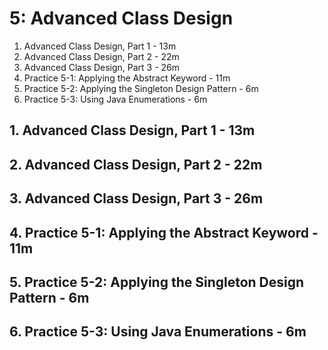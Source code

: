 # 5: Advanced Class Design

1. Advanced Class Design, Part 1 - 13m
2. Advanced Class Design, Part 2 - 22m
3. Advanced Class Design, Part 3 - 26m
4. Practice 5-1: Applying the Abstract Keyword - 11m
5. Practice 5-2: Applying the Singleton Design Pattern - 6m
6. Practice 5-3: Using Java Enumerations - 6m

## 1. Advanced Class Design, Part 1 - 13m
## 2. Advanced Class Design, Part 2 - 22m
## 3. Advanced Class Design, Part 3 - 26m
## 4. Practice 5-1: Applying the Abstract Keyword - 11m
## 5. Practice 5-2: Applying the Singleton Design Pattern - 6m
## 6. Practice 5-3: Using Java Enumerations - 6m
